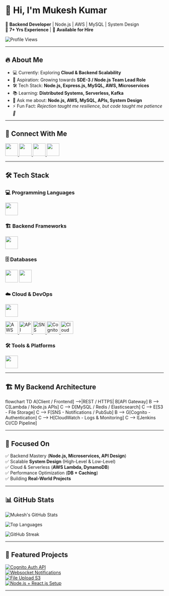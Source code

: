 # 👋 Hi, I'm Mukesh Kumar  

🚀 **Backend Developer** | Node.js | AWS | MySQL | System Design  
💼 **7+ Yrs Experience** | 🤝 **Available for Hire**  

![Profile Views](https://komarev.com/ghpvc/?username=singh-mukesh&color=blue&style=flat-square)

---

## 🔥 About Me  
- 💻 Currently: Exploring **Cloud & Backend Scalability**  
- 🎯 Aspiration: Growing towards **SDE-3 / Node.js Team Lead Role**  
- 🛠 Tech Stack: **Node.js, Express.js, MySQL, AWS, Microservices**  
- 📚 Learning: **Distributed Systems, Serverless, Kafka**  
- 💬 Ask me about: **Node.js, AWS, MySQL, APIs, System Design**  
- ⚡ Fun Fact: *Rejection taught me resilience, but code taught me patience 🙂*  

---

## 🔗 Connect With Me  
<p align="left">
  <a href="https://linkedin.com/in/inmukesh-kumar" target="_blank">
    <img src="https://skillicons.dev/icons?i=linkedin" height="40" />
  </a>
  <a href="mailto:mk586440@gmail.com" target="_blank">
    <img src="https://skillicons.dev/icons?i=gmail" height="40" />
  </a>
  <a href="https://stackoverflow.com/users/your-id" target="_blank">
    <img src="https://skillicons.dev/icons?i=stackoverflow" height="40" />
  </a>
  <a href="https://leetcode.com/your-id" target="_blank">
    <img src="https://skillicons.dev/icons?i=leetcode" height="40" />
  </a>
</p>

---

## 🛠 Tech Stack  

### 💻 Programming Languages  
<p>
  <img src="https://skillicons.dev/icons?i=js,nodejs,ts,python" height="40" />
</p>

### 🏗️ Backend Frameworks  
<p>
  <img src="https://skillicons.dev/icons?i=express,nestjs" height="40" />
</p>

### 🗄️ Databases  
<p>
  <img src="https://skillicons.dev/icons?i=mysql,mongodb" height="40" />
  <img src="https://skillicons.dev/icons?i=elasticsearch" height="40" />
</p>

### ☁️ Cloud & DevOps  
<p>
  <img src="https://skillicons.dev/icons?i=aws,docker,jenkins,githubactions,kafka" height="40" />
</p>

<p>
  <!-- AWS Services with icons -->
  <a href="https://docs.aws.amazon.com/lambda/" target="_blank">
    <img src="https://static-00.iconduck.com/assets.00/aws-lambda-icon-454x512-fk3qsxcp.png" height="40" title="AWS Lambda" />
  </a>
  <a href="https://docs.aws.amazon.com/apigateway/" target="_blank">
    <img src="https://static-00.iconduck.com/assets.00/api-gateway-icon-512x453-yjt5wrgz.png" height="40" title="API Gateway" />
  </a>
  <a href="https://docs.aws.amazon.com/sns/" target="_blank">
    <img src="https://static-00.iconduck.com/assets.00/amazon-sns-icon-512x512-2oqkvyws.png" height="40" title="SNS" />
  </a>
  <a href="https://docs.aws.amazon.com/cognito/" target="_blank">
    <img src="https://static-00.iconduck.com/assets.00/amazon-cognito-icon-512x512-bc5t72t5.png" height="40" title="Cognito" />
  </a>
  <a href="https://docs.aws.amazon.com/cloudwatch/" target="_blank">
    <img src="https://static-00.iconduck.com/assets.00/cloudwatch-icon-512x512-c6nzv9f8.png" height="40" title="CloudWatch" />
  </a>
</p>

### 🛠 Tools & Platforms  
<p>
  <img src="https://skillicons.dev/icons?i=git,postman,figma" height="40" />
</p>

---

## 🏗️ My Backend Architecture  

flowchart TD
  A[Client / Frontend] -->|REST / HTTPS| B[API Gateway]
  B --> C[Lambda / Node.js APIs]
  C --> D[MySQL / Redis / Elasticsearch]
  C --> E[S3 - File Storage]
  C --> F[SNS - Notifications / PubSub]
  B --> G[Cognito - Authentication]
  C --> H[CloudWatch - Logs & Monitoring]
  C --> I[Jenkins CI/CD Pipeline]


---

## 🚀 Focused On  

✅ Backend Mastery (**Node.js, Microservices, API Design**)  
✅ Scalable **System Design** (High-Level & Low-Level)  
✅ Cloud & Serverless (**AWS Lambda, DynamoDB**)  
✅ Performance Optimization (**DB + Caching**)  
✅ Building **Real-World Projects**  

---

## 📊 GitHub Stats  

![Mukesh's GitHub Stats](https://github-readme-stats.vercel.app/api?username=singh-mukesh&show_icons=true&theme=tokyonight&hide_border=true)  

![Top Languages](https://github-readme-stats.vercel.app/api/top-langs/?username=singh-mukesh&layout=compact&theme=tokyonight&hide_border=true)  

![GitHub Streak](https://streak-stats.demolab.com?user=singh-mukesh&theme=tokyonight&hide_border=true)  

---

## 📌 Featured Projects  

[![Cognito Auth API](https://github-readme-stats.vercel.app/api/pin/?username=singh-mukesh&repo=cognito-auth-api&theme=tokyonight)](https://github.com/singh-mukesh/cognito-auth-api)  
[![Websocket Notifications](https://github-readme-stats.vercel.app/api/pin/?username=singh-mukesh&repo=websocket-notifications&theme=tokyonight)](https://github.com/singh-mukesh/websocket-notifications)  
[![File Upload S3](https://github-readme-stats.vercel.app/api/pin/?username=singh-mukesh&repo=file-uplaod-s3&theme=tokyonight)](https://github.com/singh-mukesh/file-uplaod-s3)  
[![Node.js + React.js Setup](https://github-readme-stats.vercel.app/api/pin/?username=singh-mukesh&repo=Nodejs_Reactjs_project_setup&theme=tokyonight)](https://github.com/singh-mukesh/Nodejs_Reactjs_project_setup)  

---
